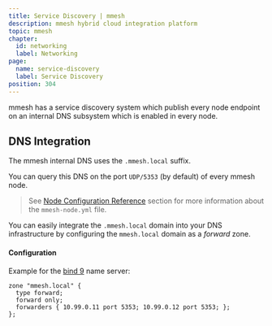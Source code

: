 ```yaml
---
title: Service Discovery | mmesh
description: mmesh hybrid cloud integration platform
topic: mmesh
chapter:
  id: networking
  label: Networking
page:
  name: service-discovery
  label: Service Discovery
position: 304
---
```


mmesh has a service discovery system which publish every node endpoint on an internal DNS subsystem which is enabled in every node.

## DNS Integration

The mmesh internal DNS uses the `.mmesh.local` suffix.

You can query this DNS on the port `UDP/5353` (by default) of every mmesh node.

> See [Node Configuration Reference](/docs/mmesh/reference/mmesh-node.yml) section for more information about the `mmesh-node.yml` file.

You can easily integrate the `.mmesh.local` domain into your DNS infrastructure by configuring the `mmesh.local` domain as a _forward_ zone.

#### Configuration

Example for the [bind 9](https://www.isc.org/bind/) name server:

```bind [named.conf]
zone "mmesh.local" {
  type forward;
  forward only;
  forwarders { 10.99.0.11 port 5353; 10.99.0.12 port 5353; };
};

```
